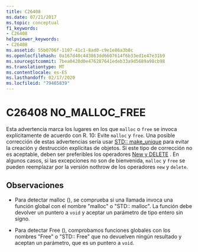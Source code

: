 ```yaml
---
title: C26408
ms.date: 07/21/2017
ms.topic: conceptual
f1_keywords:
- C26408
helpviewer_keywords:
- C26408
ms.assetid: 55b0706f-1107-41c1-8ad0-c9e1e86a3b8c
ms.openlocfilehash: 0a167d40c443863dd6607614f6b33ed1e47e31b9
ms.sourcegitcommit: 7bea0420d0e476287641edeb33a9d5689a98cb98
ms.translationtype: MT
ms.contentlocale: es-ES
ms.lasthandoff: 02/17/2020
ms.locfileid: "79465839"
---
```

# <a name="c26408-no_malloc_free"></a>C26408 NO_MALLOC_FREE

Esta advertencia marca los lugares en los que `malloc` o `free` se invoca explícitamente de acuerdo con R. 10: Evite `malloc` y `free`. Una posible corrección de estas advertencias sería usar [STD:: make_unique](/cpp/standard-library/memory-functions#make_unique) para evitar la creación y destrucción explícitas de objetos. Si este tipo de corrección no es aceptable, deben ser preferibles los operadores [New y DELETE](/cpp/cpp/new-and-delete-operators) . En algunos casos, si las excepciones no son de bienvenida, `malloc` y `free` se pueden reemplazar por la versión nothrow de los operadores `new` y `delete`.

## <a name="remarks"></a>Observaciones

- Para detectar malloc (), se comprueba si una llamada invoca una función global con el nombre "malloc" o "STD:: malloc". La función debe devolver un puntero a `void` y aceptar un parámetro de tipo entero sin signo.

- Para detectar Free (), comprobamos funciones globales con los nombres "Free" o "STD:: Free" que no devuelven ningún resultado y aceptan un parámetro, que es un puntero a `void`.
